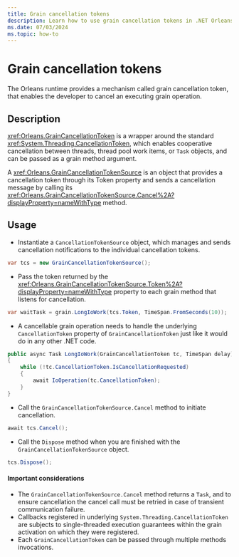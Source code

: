 ```yaml
---
title: Grain cancellation tokens
description: Learn how to use grain cancellation tokens in .NET Orleans.
ms.date: 07/03/2024
ms.topic: how-to
---
```


# Grain cancellation tokens

The Orleans runtime provides a mechanism called grain cancellation token, that enables the developer to cancel an executing grain operation.

## Description

<xref:Orleans.GrainCancellationToken> is a wrapper around the standard <xref:System.Threading.CancellationToken>, which enables cooperative cancellation between threads, thread pool work items, or `Task` objects, and can be passed as a grain method argument.

A <xref:Orleans.GrainCancellationTokenSource> is an object that provides a cancellation token through its Token property and sends a cancellation message by calling its <xref:Orleans.GrainCancellationTokenSource.Cancel%2A?displayProperty=nameWithType> method.

## Usage

* Instantiate a `CancellationTokenSource` object, which manages and sends cancellation notifications to the individual cancellation tokens.

```csharp
var tcs = new GrainCancellationTokenSource();
```

* Pass the token returned by the <xref:Orleans.GrainCancellationTokenSource.Token%2A?displayProperty=nameWithType> property to each grain method that listens for cancellation.

```csharp
var waitTask = grain.LongIoWork(tcs.Token, TimeSpan.FromSeconds(10));
```

* A cancellable grain operation needs to handle the underlying `CancellationToken` property of `GrainCancellationToken` just like it would do in any other .NET code.

```csharp
public async Task LongIoWork(GrainCancellationToken tc, TimeSpan delay)
{
    while (!tc.CancellationToken.IsCancellationRequested)
    {
        await IoOperation(tc.CancellationToken);
    }
}
```

* Call the `GrainCancellationTokenSource.Cancel` method to initiate cancellation.

```csharp
await tcs.Cancel();
```

* Call the `Dispose` method when you are finished with the `GrainCancellationTokenSource` object.

```csharp
tcs.Dispose();
```

#### Important considerations

* The `GrainCancellationTokenSource.Cancel` method returns a `Task`, and to ensure cancellation the cancel call must be retried in case of transient communication failure.
* Callbacks registered in underlying `System.Threading.CancellationToken` are subjects to single-threaded execution guarantees within the grain activation on which they were registered.
* Each `GrainCancellationToken` can be passed through multiple methods invocations.

